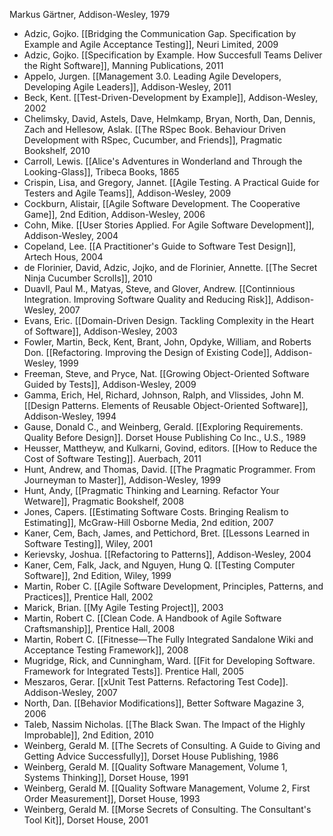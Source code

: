 Markus Gärtner, Addison-Wesley, 1979

- Adzic, Gojko. [[Bridging the Communication Gap. Specification by Example and Agile Acceptance Testing]], Neuri Limited, 2009
- Adzic, Gojko. [[Specification by Example. How Succesfull Teams Deliver the Right Software]], Manning Publications, 2011
- Appelo, Jurgen. [[Management 3.0. Leading Agile Developers, Developing Agile Leaders]], Addison-Wesley, 2011
- Beck, Kent. [[Test-Driven-Development by Example]], Addison-Wesley, 2002
- Chelimsky, David, Astels, Dave, Helmkamp, Bryan, North, Dan, Dennis, Zach and Hellesow, Aslak. [[The RSpec Book. Behaviour Driven Development with RSpec, Cucumber, and Friends]], Pragmatic Bookshelf, 2010
- Carroll, Lewis. [[Alice's Adventures in Wonderland and Through the Looking-Glass]], Tribeca Books, 1865
- Crispin, Lisa, and Gregory, Jannet. [[Agile Testing. A Practical Guide for Testers and Agile Teams]], Addison-Wesley, 2009
- Cockburn, Alistair, [[Agile Software Development. The Cooperative Game]], 2nd Edition, Addison-Wesley, 2006
- Cohn, Mike. [[User Stories Applied. For Agile Software Development]], Addison-Wesley, 2004
- Copeland, Lee. [[A Practitioner's Guide to Software Test Design]], Artech Hous, 2004
- de Florinier, David, Adzic, Jojko, and de Florinier, Annette. [[The Secret Ninja Cucumber Scrolls]], 2010
- Duavll, Paul M., Matyas, Steve, and Glover, Andrew. [[Continnious Integration. Improving Software Quality and Reducing Risk]], Addison-Wesley, 2007
- Evans, Eric. [[Domain-Driven Design. Tackling Complexity in the Heart of Software]], Addison-Wesley, 2003
- Fowler, Martin, Beck, Kent, Brant, John, Opdyke, William, and Roberts Don. [[Refactoring. Improving the Design of Existing Code]], Addison-Wesley, 1999
- Freeman, Steve, and Pryce, Nat. [[Growing Object-Oriented Software Guided by Tests]], Addison-Wesley, 2009
- Gamma, Erich, Hel, Richard, Johnson, Ralph, and Vlissides, John M. [[Design Patterns. Elements of Reusable Object-Oriented Software]], Addison-Wesley, 1994
- Gause, Donald C., and Weinberg, Gerald. [[Exploring Requirements. Quality Before Design]]. Dorset House Publishing Co Inc., U.S., 1989
- Heusser, Mattheyw, and Kulkarni, Govind, editors. [[How to Reduce the Cost of Software Testing]]. Auerbach, 2011
- Hunt, Andrew, and Thomas, David. [[The Pragmatic Programmer. From Journeyman to Master]], Addison-Wesley, 1999
- Hunt, Andy, [[Pragmatic Thinking and Learning. Refactor Your Wetware]], Pragmatic Bookshelf, 2008
- Jones, Capers. [[Estimating Software Costs. Bringing Realism to Estimating]], McGraw-Hill Osborne Media, 2nd edition, 2007
- Kaner, Cem, Bach, James, and Pettichord, Bret. [[Lessons Learned in Software Testing]], Wiley, 2001
- Kerievsky, Joshua. [[Refactoring to Patterns]], Addison-Wesley, 2004
- Kaner, Cem, Falk, Jack, and Nguyen, Hung Q. [[Testing Computer Software]], 2nd Edition, Wiley, 1999
- Martin, Rober C. [[Agile Software Development, Principles, Patterns, and Practices]], Prentice Hall, 2002
- Marick, Brian. [[My Agile Testing Project]], 2003
- Martin, Robert C. [[Clean Code. A Handbook of Agile Software Craftsmanship]], Prentice Hall, 2008
- Martin, Robert C. [[Fitnesse—The Fully Integrated Sandalone Wiki and Acceptance Testing Framework]], 2008
- Mugridge, Rick, and Cunningham, Ward. [[Fit for Developing Software. Framework for Integrated Tests]]. Prentice Hall, 2005
- Meszaros, Gerar. [[xUnit Test Patterns. Refactoring Test Code]]. Addison-Wesley, 2007
- North, Dan. [[Behavior Modifications]], Better Software Magazine 3, 2006
- Taleb, Nassim Nicholas. [[The Black Swan. The Impact of the Highly Improbable]], 2nd Edition, 2010
- Weinberg, Gerald M. [[The Secrets of Consulting. A Guide to Giving and Getting Advice Successfully]], Dorset House Publishing, 1986
- Weinberg, Gerald M. [[Quality Software Management, Volume 1, Systems Thinking]], Dorset House, 1991
- Weinberg, Gerald M. [[Quality Software Management, Volume 2, First Order Measurement]], Dorset House, 1993
- Weinberg, Gerald M. [[Morse Secrets of Consulting. The Consultant's Tool Kit]], Dorset House, 2001